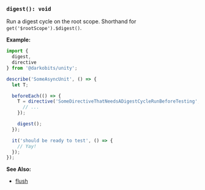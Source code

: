 ### `digest(): void`

Run a digest cycle on the root scope. Shorthand for `get('$rootScope').$digest()`.

**Example:**

```js
import {
  digest,
  directive
} from '@darkobits/unity';

describe('SomeAsyncUnit', () => {
  let T;

  beforeEach(() => {
    T = directive('SomeDirectiveThatNeedsADigestCycleRunBeforeTesting', {
      // ...
    });

    digest();
  });

  it('should be ready to test', () => {
    // Yay!
  });
});
```

**See Also:**
- [flush](/src/utils/flush)
